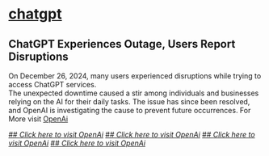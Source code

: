 # [chatgpt](https://whomeenoaglauns.com/4/8707547)
## ChatGPT Experiences Outage, Users Report Disruptions
On December 26, 2024, many users experienced disruptions while trying to access ChatGPT services.\
The unexpected downtime caused a stir among individuals and businesses relying on the AI for their daily tasks.
The issue has since been resolved, and OpenAI is investigating the cause to prevent future occurrences.
For More visit [OpenAi](https://whomeenoaglauns.com/4/8707547)

[## _Click here to visit OpenAi_](https://whomeenoaglauns.com/4/8707547)
[## _Click here to visit OpenAi_](https://whomeenoaglauns.com/4/8707547)
[## _Click here to visit OpenAi_](https://whomeenoaglauns.com/4/8707547)
[## _Click here to visit OpenAi_](https://whomeenoaglauns.com/4/8707547)
